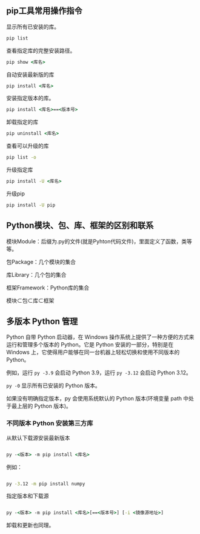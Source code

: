 ## pip工具常用操作指令

显示所有已安装的库。

```cmd
pip list
```

 查看指定库的完整安装路径。

```cmd
pip show <库名>
```

自动安装最新版的库

```cmd
pip install <库名>
```

安装指定版本的库。

```cmd
pip install <库名>==<版本号>
```

卸载指定的库

```cmd
pip uninstall <库名>   
```

查看可以升级的库

```cmd
pip list -o
```

升级指定库

```cmd
pip install -U <库名>
```



升级pip

```cmd
pip install -U pip
```

## Python模块、包、库、框架的区别和联系

模块Module：后缀为.py的文件(就是Pyhton代码文件)，里面定义了函数，类等等。

包Package：几个模块的集合

库Library：几个包的集合

框架Framework：Python库的集合

模块⊂包⊂库⊂框架

## 多版本 Python 管理

Python 自带 Python 启动器，在 Windows 操作系统上提供了一种方便的方式来运行和管理多个版本的 Python。它是 Python 安装的一部分，特别是在 Windows 上，它使得用户能够在同一台机器上轻松切换和使用不同版本的 Python。

例如，运行 `py -3.9` 会启动 Python 3.9，运行 `py -3.12` 会启动 Python 3.12。

`py -0` 显示所有已安装的 Python 版本。

如果没有明确指定版本，py 会使用系统默认的 Python 版本(环境变量 path 中处于最上层的 Python 版本)。

### 不同版本 Python 安装第三方库

从默认下载源安装最新版本

```cmd

py -<版本> -m pip install <库名>

```

例如：

```cmd

py -3.12 -m pip install numpy

```

指定版本和下载源

```cmd

py -<版本> -m pip install <库名>[==<版本号>] [-i <镜像源地址>]

```

卸载和更新也同理。
